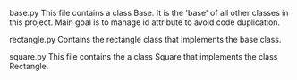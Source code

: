 base.py
This file contains a class Base. It is the 'base' of all other classes in this project. Main goal is to manage id attribute to avoid code duplication.

rectangle.py
Contains the rectangle class that implements the base class.

square.py
This file contains the a class Square that implements the class Rectangle.
